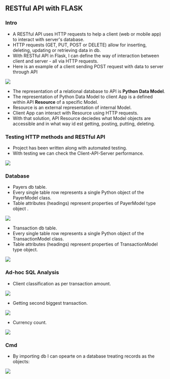 <h2>RESTful API with FLASK</h2>
<h3>Intro</h3>
<ul>
  <li>A RESTful API uses HTTP requests to help a client (web or mobile app) to interact with server's database.</li>
  <li>HTTP requests (GET, PUT, POST or DELETE) allow for inserting, deleting, updating or retrieving data in db.</li>
  <li>With RESTful API in Flask, I can define the way of interaction between client and server - all via HTTP requests.</li>
  <li>Here is an example of a client sending POST request with data to server through API</li>
</ul>

<image src="images/api_schema.JPG">

<ul>
  <li>The representation of a relational database to API is <b>Python Data Model</b>.</li>
  <li>The representation of Python Data Model to client App is a defined within API <b>Resource</b> of a specific Model.</li>
  <li>Resource is an external representation of internal Model.</li>
  <li>Client App can interact with Resource using HTTP requests.</li>
  <li>With that solution, API Resource deciedes what Model objects are accessible and in what way id est getting, posting, putting, deleting.</li>
</ul>


<h3>Testing HTTP methods and RESTful API</h3>
<ul>
  <li>Project has been written along with automated testing.</li>
  <li>With testing we can check the Client-API-Server performance.</li>
</ul>
<image src="images/test.JPG">
  
<h3>Database</h3>

<ul>
  <li>Payers db table.</li>
  <li>Every single table row represents a single Python object of the PayerModel class.</li>
  <li>Table attributes (headings) represent properties of PayerModel type object .</li>
</ul>
<image src="images/payers_table.JPG">
  
<ul>
  <li>Transaction db table.</li>
  <li>Every single table row represents a single Python object of the TransactionModel class.</li>
  <li>Table attributes (headings) represent properties of TransactionModel type object.</li>
</ul>
<image src="images/transaction_table.JPG">
  
  
<h3>Ad-hoc SQL Analysis</h3>
<ul>
  <li>Client classification as per transaction amount.</li>
</ul>
<image src="images/client_clasification.JPG">
 <ul>
  <li>Getting second biggest transaction.</li>
</ul>
<image src="images/second biggest amount.JPG"">
<ul>
  <li>Currency count.</li>
</ul>
<image src="images/currency_count.JPG">
                                      
                                      
<h3>Cmd</h3>
<ul>
  <li>By importing db I can opearte on a database treating records as the objects:</li>
</ul>
<image src="images/cmd.JPG">
